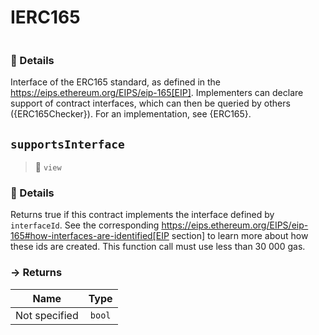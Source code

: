 # IERC165
> 
```

```




### 🔎 Details

Interface of the ERC165 standard, as defined in the https://eips.ethereum.org/EIPS/eip-165[EIP]. Implementers can declare support of contract interfaces, which can then be queried by others ({ERC165Checker}). For an implementation, see {ERC165}.


## `supportsInterface`

>👀 `view`



### 🔎 Details

Returns true if this contract implements the interface defined by `interfaceId`. See the corresponding https://eips.ethereum.org/EIPS/eip-165#how-interfaces-are-identified[EIP section] to learn more about how these ids are created. This function call must use less than 30 000 gas.

### → Returns



| Name | Type |
|:-:|:-:|
|  Not specified  | `bool` |



